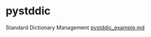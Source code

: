 # pystddic
Standard Dictionary Management
[pystddic_example.md](https://github.com/oh-seung/pystddic/files/9459860/pystddic_example.md)
